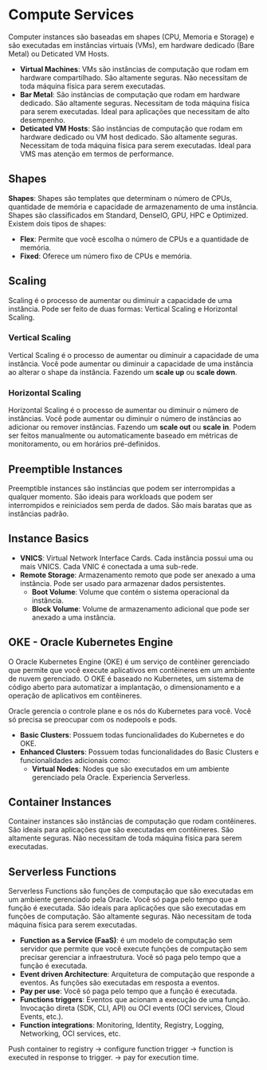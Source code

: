 # Compute Services

Computer instances são baseadas em shapes (CPU, Memoria e Storage) e são executadas em instâncias virtuais (VMs), em hardware dedicado (Bare Metal) ou Deticated VM Hosts.

- **Virtual Machines**: VMs são instâncias de computação que rodam em hardware compartilhado. São altamente seguras. Não necessitam de toda máquina física para serem executadas.
- **Bar Metal**: São instâncias de computação que rodam em hardware dedicado. São altamente seguras. Necessitam de toda máquina física para serem executadas. Ideal para aplicações que necessitam de alto desempenho.
- **Deticated VM Hosts**: São instâncias de computação que rodam em hardware dedicado ou VM host dedicado. São altamente seguras. Necessitam de toda máquina física para serem executadas. Ideal para VMS mas atenção em termos de performance.

## Shapes

**Shapes**: Shapes são templates que determinam o número de CPUs, quantidade de memória e capacidade de armazenamento de uma instância. Shapes são classificados em Standard, DenseIO, GPU, HPC e Optimized. Existem dois tipos de shapes:

- **Flex**: Permite que você escolha o número de CPUs e a quantidade de memória.
- **Fixed**: Oferece um número fixo de CPUs e memória.

## Scaling

Scaling é o processo de aumentar ou diminuir a capacidade de uma instância. Pode ser feito de duas formas: Vertical Scaling e Horizontal Scaling.

### Vertical Scaling

Vertical Scaling é o processo de aumentar ou diminuir a capacidade de uma instância. Você pode aumentar ou diminuir a capacidade de uma instância ao alterar o shape da instância. Fazendo um **scale up** ou **scale down**.

### Horizontal Scaling

Horizontal Scaling é o processo de aumentar ou diminuir o número de instâncias. Você pode aumentar ou diminuir o número de instâncias ao adicionar ou remover instâncias. Fazendo um **scale out** ou **scale in**. Podem ser feitos manualmente ou automaticamente baseado em métricas de monitoramento, ou em horários pré-definidos.

## Preemptible Instances

Preemptible instances são instâncias que podem ser interrompidas a qualquer momento. São ideais para workloads que podem ser interrompidos e reiniciados sem perda de dados. São mais baratas que as instâncias padrão.

## Instance Basics

- **VNICS**: Virtual Network Interface Cards. Cada instância possui uma ou mais VNICS. Cada VNIC é conectada a uma sub-rede.
- **Remote Storage**: Armazenamento remoto que pode ser anexado a uma instância. Pode ser usado para armazenar dados persistentes.
  - **Boot Volume**: Volume que contém o sistema operacional da instância.
  - **Block Volume**: Volume de armazenamento adicional que pode ser anexado a uma instância.

## OKE - Oracle Kubernetes Engine

O Oracle Kubernetes Engine (OKE) é um serviço de contêiner gerenciado que permite que você execute aplicativos em contêineres em um ambiente de nuvem gerenciado. O OKE é baseado no Kubernetes, um sistema de código aberto para automatizar a implantação, o dimensionamento e a operação de aplicativos em contêineres.

Oracle gerencia o controle plane e os nós do Kubernetes para você. Você só precisa se preocupar com os nodepools e pods.

- **Basic Clusters**: Possuem todas funcionalidades do Kubernetes e do OKE.
- **Enhanced Clusters**: Possuem todas funcionalidades do Basic Clusters e funcionalidades adicionais como:
  - **Virtual Nodes**: Nodes que são executados em um ambiente gerenciado pela Oracle. Experiencia Serverless.

## Container Instances

Container instances são instâncias de computação que rodam contêineres. São ideais para aplicações que são executadas em contêineres. São altamente seguras. Não necessitam de toda máquina física para serem executadas.

## Serverless Functions

Serverless Functions são funções de computação que são executadas em um ambiente gerenciado pela Oracle. Você só paga pelo tempo que a função é executada. São ideais para aplicações que são executadas em funções de computação. São altamente seguras. Não necessitam de toda máquina física para serem executadas.

- **Function as a Service (FaaS)**: é um modelo de computação sem servidor que permite que você execute funções de computação sem precisar gerenciar a infraestrutura. Você só paga pelo tempo que a função é executada.
- **Event driven Architecture**: Arquitetura de computação que responde a eventos. As funções são executadas em resposta a eventos.
- **Pay per use**: Você só paga pelo tempo que a função é executada.
- **Functions triggers**: Eventos que acionam a execução de uma função. Invocação direta (SDK, CLI, API) ou OCI events (OCI services, Cloud Events, etc.).
- **Function integrations**: Monitoring, Identity, Registry, Logging, Networking, OCI services, etc.

Push container to registry -> configure function trigger -> function is executed in response to trigger. -> pay for execution time.

